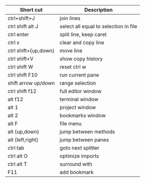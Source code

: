 

| Short cut            | Description                           |
|----------------------|---------------------------------------|
| ctrl+shift+J         | join lines                            |
| ctrl shift alt J     | select all equal to selection in file |
| ctrl enter           | split line, keep caret                |
| ctrl x               | clear and copy line                   |
| ctrl shift+{up,down} | move line                             |
| ctrl shift+V         | show copy history                     |
| ctrl shift W         | reset ctrl w                          |
| ctrl shift F10       | run current pane                      |
| shift arrow up/down  | range selection                       |
| ctrl shift f12       | full editor window                    |
| alt f12              | terminal window                       |
| alt 1                | project window                        |
| alt 2                | bookmarks window                      |
| alt F                | file menu                             |
| alt {up,down}        | jump between methods                  |
| alt {left,right}     | jump between panes                    |
| ctrl tab             | goto next splitter                    |
| ctrl alt O           | optimize imports                      |
| ctrl alt T           | surround with                         |
| F11                  | add bookmark                          |

